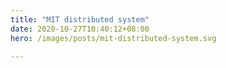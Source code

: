 ```yaml
---
title: "MIT distributed system"
date: 2020-10-27T10:40:12+08:00
hero: /images/posts/mit-distributed-system.svg

---
```


